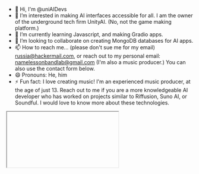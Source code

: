 - 👋 Hi, I'm @uniAIDevs
- 👀 I’m interested in making AI interfaces accessible for all. I am the owner of the underground tech firm UnityAI. (No, not the game making platform.)
- 🌱 I’m currently learning Javascript, and making Gradio apps.
- 💞️ I’m looking to collaborate on creating MongoDB databases for AI apps.
- 📫 How to reach me... (please don't sue me for my email) russia@hackermail.com, or reach out to my personal email: namelessonbandlab@gmail.com (I'm also a music producer.) You can also use the contact form below.
- 😄 Pronouns: He, him
- ⚡ Fun fact: I love creating music! I'm an experienced music producer, at the age of just 13. Reach out to me if you are a more knowledgeable AI developer who has worked on projects similar to Riffusion, Suno AI, or Soundful. I would love to know more about these technologies.

<iframe>
  src="https://uqbsvxviprt.typeform.com/to/S9wvlHc1" 
></iframe>
<!---
uniAIDevs/uniAIDevs is a ✨ special ✨ repository because its `README.md` (this file) appears on your GitHub profile.
You can click the Preview link to take a look at your changes.
--->
